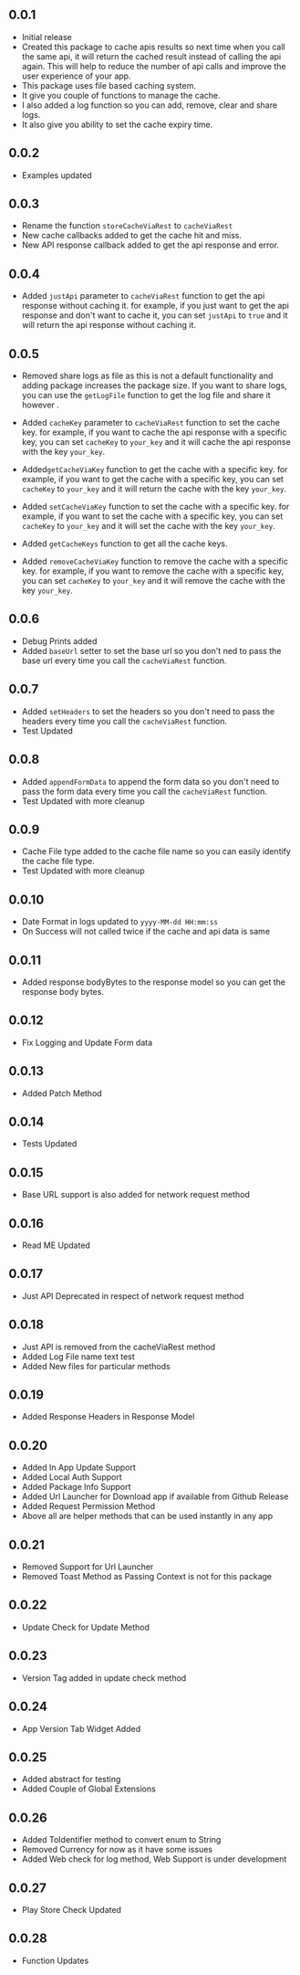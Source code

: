 ## 0.0.1

* Initial release
* Created this package to cache apis results so next time when you call the same api, it will return the cached result instead of calling the api again. This will help to reduce the number of api calls and improve the user experience of your app.
* This package uses file based caching system.
* It give you couple of functions to manage the cache.
* I also added a log function so you can add, remove, clear and share logs.
* It also give you ability to set the cache expiry time.

## 0.0.2

* Examples updated

## 0.0.3

* Rename the function `storeCacheViaRest` to `cacheViaRest`
* New cache callbacks added to get the cache hit and miss.
* New API response callback added to get the api response and error.

## 0.0.4

* Added `justApi` parameter to `cacheViaRest` function to get the api response without caching it. for example, if you just want to get the api response and don't want to cache it, you can set `justApi` to `true` and it will return the api response without caching it.

## 0.0.5

* Removed share logs as file as this is not a default functionality and adding package increases the package size. If you want to share logs, you can use the `getLogFile` function to get the log file and share it however .

* Added `cacheKey` parameter to `cacheViaRest` function to set the cache key. for example, if you want to cache the api response with a specific key, you can set `cacheKey` to `your_key` and it will cache the api response with the key `your_key`.
  
* Added`getCacheViaKey` function to get the cache with a specific key. for example, if you want to get the cache with a specific key, you can set `cacheKey` to `your_key` and it will return the cache with the key `your_key`.
  
* Added `setCacheViaKey` function to set the cache with a specific key. for example, if you want to set the cache with a specific key, you can set `cacheKey` to `your_key` and it will set the cache with the key `your_key`.
  
* Added `getCacheKeys` function to get all the cache keys.
  
* Added `removeCacheViaKey` function to remove the cache with a specific key. for example, if you want to remove the cache with a specific key, you can set `cacheKey` to `your_key` and it will remove the cache with the key `your_key`.

## 0.0.6

* Debug Prints added
* Added `baseUrl` setter to set the base url so you don't ned to pass the base url every time you call the `cacheViaRest` function.

## 0.0.7

* Added `setHeaders` to set the headers so you don't need to pass the headers every time you call the `cacheViaRest` function.
* Test Updated

## 0.0.8

* Added `appendFormData` to append the form data so you don't need to pass the form data every time you call the `cacheViaRest` function.
* Test Updated with more cleanup

## 0.0.9

* Cache File type added to the cache file name so you can easily identify the cache file type.
* Test Updated with more cleanup

## 0.0.10

* Date Format in logs updated to `yyyy-MM-dd HH:mm:ss`
* On Success will not called twice if the cache and api data is same

## 0.0.11

* Added response bodyBytes to the response model so you can get the response body bytes.

## 0.0.12

* Fix Logging and Update Form data 

## 0.0.13

* Added Patch Method

## 0.0.14

* Tests Updated

## 0.0.15

* Base URL support is also added for network request method

## 0.0.16

* Read ME Updated

## 0.0.17

* Just API Deprecated in respect of network request method

## 0.0.18

* Just API is removed from the cacheViaRest method
* Added Log File name text test
* Added New files for particular methods

## 0.0.19

* Added Response Headers in Response Model

## 0.0.20

* Added In App Update Support
* Added Local Auth Support
* Added Package Info Support
* Added Url Launcher for Download app if available from Github Release
* Added Request Permission Method
* Above all are helper methods that can be used instantly in any app

## 0.0.21

* Removed Support for Url Launcher
* Removed Toast Method as Passing Context is not for this package

## 0.0.22

* Update Check for Update Method

## 0.0.23

* Version Tag added in update check method

## 0.0.24

* App Version Tab Widget Added

## 0.0.25

* Added abstract for testing
* Added Couple of Global Extensions

## 0.0.26

* Added ToIdentifier method to convert enum to String
* Removed Currency for now as it have some issues
* Added Web check for log method, Web Support is under development

## 0.0.27

* Play Store Check Updated

## 0.0.28

* Function Updates